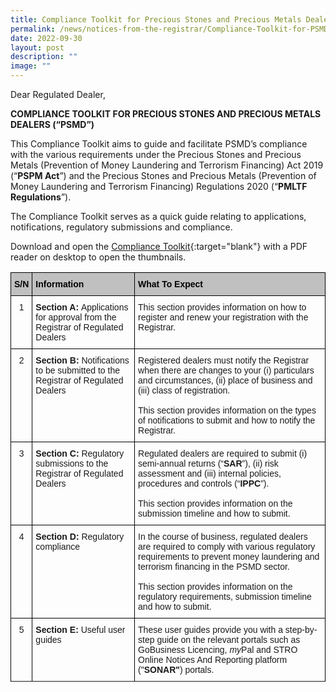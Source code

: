 ```yaml
---
title: Compliance Toolkit for Precious Stones and Precious Metals Dealers
permalink: /news/notices-from-the-registrar/Compliance-Toolkit-for-PSMD/
date: 2022-09-30
layout: post
description: ""
image: ""
---
```

Dear Regulated Dealer,

**COMPLIANCE TOOLKIT FOR PRECIOUS STONES AND PRECIOUS METALS DEALERS (“PSMD”)**

This Compliance Toolkit aims to guide and facilitate PSMD’s compliance with the various requirements under the Precious Stones and Precious Metals (Prevention of Money Laundering and Terrorism Financing) Act 2019 (“**PSPM Act**”) and the Precious Stones and Precious Metals (Prevention of Money Laundering and Terrorism Financing) Regulations 2020 (“**PMLTF Regulations**”).

The Compliance Toolkit serves as a quick guide relating to applications, notifications, regulatory submissions and compliance.

Download and open the [Compliance Toolkit](/images/Compliance%20Toolkit%20for%20PSMD_20220908.pdf){:target="blank"} with a PDF reader on desktop to open the thumbnails.


  <style type="text/css">
.tg  {border-collapse:collapse;border-spacing:0;}
.tg tr td{border-color:black;border-style:solid;border-width:1px;font-family:Arial, sans-serif;font-size:14px;
  overflow:hidden;padding:10px 5px;word-break:normal;}
.tg tr th{border-color:black;border-style:solid;border-width:1px;font-family:Arial, sans-serif;font-size:14px;overflow:hidden;padding:10px 5px;word-break:normal;}
.tg .tg-4sek{background-color:#c0c0c0;border-color:#000000;color:#000000;text-align:left;vertical-align:top}
.tg .tg-ao2g{border-color:#000000;text-align:center;vertical-align:top}
.tg .tg-de2y{border-color:#000000;text-align:left;vertical-align:top}
</style>

  <table class="tg">
<tbody><tr>
    <th class="tg-4sek"><span style="font-weight:bold">S/N</span></th>
    <th class="tg-4sek"><span style="font-weight:bold">Information</span></th>
    <th class="tg-4sek"><span style="font-weight:bold">What To Expect</span></th>
  </tr>

</tbody><tbody>
  <tr>
    <td class="tg-ao2g">1</td>
    <td class="tg-de2y"><span style="font-weight:bold">Section A: </span>Applications for approval from the Registrar of Regulated Dealers</td>
    <td class="tg-de2y">This section provides information on how to register and renew your registration with the Registrar.</td>
  </tr>
  <tr>
    <td class="tg-ao2g">2</td>
    <td class="tg-de2y"><span style="font-weight:bold">Section B:</span> Notifications to be submitted to the Registrar of Regulated Dealers</td>
    <td class="tg-de2y">Registered dealers must notify the Registrar when there are changes to your (i) particulars and circumstances, (ii) place of business and (iii) class of registration.<br><br>This section provides information on the types of notifications to submit and how to notify the Registrar.</td>
  </tr>
  <tr>
    <td class="tg-ao2g">3</td>
    <td class="tg-de2y"><span style="font-weight:bold">Section C: </span>Regulatory submissions to the Registrar of Regulated Dealers</td>
    <td class="tg-de2y">Regulated dealers are required to submit (i) semi-annual returns (“<span style="font-weight:bold">SAR</span>”), (ii) risk assessment and (iii) internal policies, procedures and controls (“<span style="font-weight:bold">IPPC</span>”).<br><br>This section provides information on the submission timeline and how to submit.</td>
  </tr>
  <tr>
    <td class="tg-ao2g">4</td>
    <td class="tg-de2y"><span style="font-weight:bold">Section D:</span> Regulatory compliance</td>
    <td class="tg-de2y">In the course of business, regulated dealers are required to comply with various regulatory requirements to prevent money laundering and terrorism financing in the PSMD sector.<br><br>This section provides information on the regulatory requirements, submission timeline and how to submit.</td>
  </tr>
  <tr>
    <td class="tg-ao2g">5</td>
    <td class="tg-de2y"><span style="font-weight:bold">Section E:</span> Useful user guides</td>
    <td class="tg-de2y">These user guides provide you with a step-by-step guide on the relevant portals such as GoBusiness Licencing, <span style="font-style:italic">my</span>Pal and STRO Online Notices And Reporting platform ("<span style="font-weight:bold">SONAR"</span>) portals.</td>
  </tr>
	<tr></tr></tbody></table>